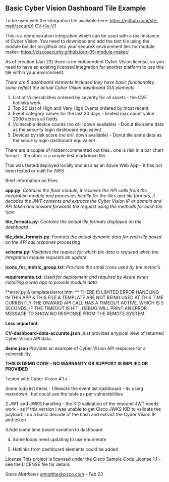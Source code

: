 ## Basic Cyber Vision Dashboard Tile Example
To be used with the integration tile available here:
https://github.com/ste-matt/secureX-CV-tile-V1

This is a demonstration integration which can be used with a real instance of Cyber Vision.
You need to download and add the test tile using the module builder on github into your 
secureX environment link for module maker:
https://ciscosecurity.github.io/tr-05-module-maker/

As of creation (Jan  23) there is no independent Cyber Vision license, so you need to have an existing  licensed integration for another platform to use this tile within your environment.

*There are 5 dashboard elements included they have basic functionality, some reflect the actual Cyber Vision dashboard GUI elements*

1. List of Vulnerabilities ordered by severity for all assets - the CVE hotlinks work
2. Top 20  List of High and Very High Events ordered by most recent
3. Event category values for the last 30 days - limited max count value 2000 across all fields
4. Vulnerable device counts (no drill down available) - Donut tile same data as the security login dashboard equivalent
5. Devices by risk score (no drill down available) - Donut tile same data as the security login dashboard equivalent 

There are a couple of hidden/commented out tiles.. one is risk in a bar chart format - the other is a simple test markdown tile.

This was tested/deployed locally and also as an Azure Web App - it has not been tested or built for AWS

Brief information on Files:

 **app.py**:
*Contains  the flask module, it recieves the API calls from the integration module and processes locally for the tiles and tile formats,
it decodes the JWT contents and extracts the Cyber Vision IP or domain and API token and onward forwards the request using the methods for each tile type*

**tile_formats.py**:
*Contains the actual tile formats displayed on the dashboard*

**tile_data_formats.py**:
*Formats the actual dynamic data for each tile based on the API call response processing*

**schema.py**:
*Validates the request for which tile data is required when the Integration module requests an update*

**icons_for_metric_group.txt**:
*Provides the small icons used by the metric's*

**requirements.txt**:
*Used for deployment and required by Azure when installing a web app to provide module data*

**error.py & templates/error.html **
THERE IS LIMITED ERROR HANDLING IN THIS APP & THIS FILE & TEMPLATE ARE NOT BEING USED AT THIS TIME
CURRENTLY THE ONWARD API CALL HAS A TIMEOUT ACTIVE, WHICH IS 5 SECONDS, IF THE TIMEOUT IS HIT , DEBUG WILL PRINT AN ERROR MESSAGE TO SHOW NO RESPONSE FROM THE REMOTE SYSTEM.

**Less important**:

**CV-dashboard-data-accurate.json**
Just provides a typical view of returned Cyber Vision API data..

**demo.json**
Provides an example of Cyber Vision API response for a vulnerability.


**THIS IS DEMO CODE - NO WARRANTY OR SUPPORT IS IMPLIED OR PROVIDED**

Tested with Cyber Vision 4.1.x


 Some todo list items :
1.Rework the event list dashboard - its using markdown , but could use the table as per vulnerabilities

2.JWT and JWKS handling - the KID validation of the inbound JWT needs work - as if this version I was unable to get Cisco JWKS KID to validate the payload.
I do a basic decode of the hash and extract the Cyber Vision IP and token

3.Add some time based variation to dashboard

4. Some loops need updating to use enumerate

5. Hotlinks from dashboard elements could be added

License
This project is licensed under the Cisco Sample Code License 1.1 - see the LICENSE file for details

*Steve Matthews stmatthe@cisco.com - Feb 23*
